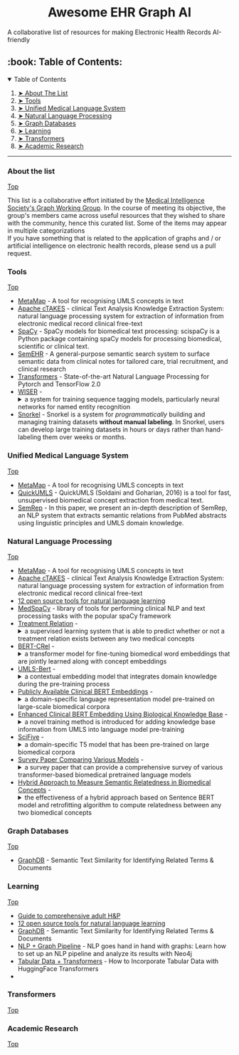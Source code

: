 <h1 align="center"> Awesome EHR Graph AI </h1>

A collaborative list of resources for making Electronic Health Records AI-friendly
 

<!-- TABLE OF CONTENTS -->
<h2 id="table-of-contents"> :book: Table of Contents:</h2>
<a href='#' id='top'></a>
<details open="open">
  <summary>Table of Contents</summary>
  <ol>
    <li><a href="#about-the-list"> ➤ About The List</a></li>
    <li><a href="#tools"> ➤ Tools</a></li>
    <li><a href="#umls"> ➤ Unified Medical Language System</a></li>
    <li><a href="#nlp"> ➤ Natural Language Processing</a></li>
    <li><a href="#graphs"> ➤ Graph Databases </a></li>
    <li><a href="#learning"> ➤ Learning </a></li>
    <li><a href="#transformers"> ➤ Transformers </a></li>
    <li><a href="#research"> ➤ Academic Research </a></li> 
  </ol>
</details>

<hr>

### About the list 
<a href='#' id='about-the-list'>Top</a>

This list is a collaborative effort initiated by the [Medical Intelligence Society's Graph Working Group](https://mis-graph-ai.github.io). In the course of meeting its objective, the group's members came across useful resources that they wished to share with the community, hence this curated list. Some of the items may appear in multiple categorizations<br>
If you have something that is related to the application of graphs and / or artificial intelligence on electronic health records, please send us a pull request.

### Tools
<a href='#' id='tools'>Top</a>

- [MetaMap](https://metamap.nlm.nih.gov/) - A tool for recognising UMLS concepts in text
- [Apache cTAKES](https://ctakes.apache.org/) - clinical Text Analysis Knowledge Extraction System: natural language processing system for extraction of information from electronic medical record clinical free-text
- [SpaCy](https://allenai.github.io/scispacy/) - SpaCy models for biomedical text processing: scispaCy is a Python package containing spaCy models for processing biomedical, scientific or clinical text.
- [SemEHR](https://pubmed.ncbi.nlm.nih.gov/29361077/) - A general-purpose semantic search system to surface semantic data from clinical notes for tailored care, trial recruitment, and clinical research
- [Transformers](https://huggingface.co/transformers/) - State-of-the-art Natural Language Processing for Pytorch and TensorFlow 2.0
- [WISER](https://github.com/BatsResearch/wiser) - <details>
  <summary> a system for training sequence tagging models, particularly neural networks for named entity recognition </summary> WISER (_Weak and Indirect Supervision for Entity Recognition_), a system for training sequence tagging models, particularly neural networks for named entity recognition (NER) and related tasks. WISER uses weak supervision in the form of rules to train these models, as opposed to hand-labeled training data. </details>
- [Snorkel](https://www.snorkel.org/get-started/) - Snorkel is a system for _programmatically_ building and managing training datasets **without manual labeling**. In Snorkel, users can develop large training datasets in hours or days rather than hand-labeling them over weeks or months.

### Unified Medical Language System
<a href='#' id='umls'>Top</a>

- [MetaMap](https://metamap.nlm.nih.gov/) - A tool for recognising UMLS concepts in text
- [QuickUMLS](https://github.com/Georgetown-IR-Lab/QuickUMLS) - QuickUMLS (Soldaini and Goharian, 2016) is a tool for fast, unsupervised biomedical concept extraction from medical text.
- [SemRep](https://bmcbioinformatics.biomedcentral.com/articles/10.1186/s12859-020-3517-7) - In this paper, we present an in-depth description of SemRep, an NLP system that extracts semantic relations from PubMed abstracts using linguistic principles and UMLS domain knowledge.

### Natural Language Processing
<a href='#' id='nlp'>Top</a>

- [MetaMap](https://metamap.nlm.nih.gov/) - A tool for recognising UMLS concepts in text
- [Apache cTAKES](https://ctakes.apache.org/) - clinical Text Analysis Knowledge Extraction System: natural language processing system for extraction of information from electronic medical record clinical free-text
- [12 open source tools for natural language learning](https://opensource.com/article/19/3/natural-language-processing-tools)
- [MedSpaCy](https://github.com/medspacy/medspacy) - library of tools for performing clinical NLP and text processing tasks with the popular spaCy framework
- [Treatment Relation](https://www.ncbi.nlm.nih.gov/pmc/articles/PMC4419965/) - <details>
  <summary>a supervised learning system that is able to predict whether or not a treatment relation exists between any two medical concepts</summary>
  We describe a supervised learning system that is able to predict whether or not a treatment relation exists between any two medical concepts mentioned in clinical notes. Our approach for identifying treatment relations in clinical text is based on (a) the idea of exploring the contextual information in which medical concepts are described and (b) the idea of using predefined medication-indication pairs.</details>
- [BERT-CRel](https://arxiv.org/abs/2012.11808) - <details>
  <summary> a transformer model for fine-tuning biomedical word embeddings that are jointly learned along with concept embeddings </summary> BERT-CRel is a transformer model for fine-tuning biomedical word embeddings that are jointly learned along with concept embeddings using a pre-training phase with fastText and a fine-tuning phase with a transformer setup. The goal is to provide high quality pre-trained biomedical embeddings that can be used in any downstream task by the research community. This repository contains the code used to implement the BERT-CRel methods and generate the embeddings. The corpus used for BERT-CRel contains biomedical citations from PubMed and the concepts are from the Medical Subject Headings (MeSH codes) terminology used to index citations. </details>
- [UMLS-Bert](https://arxiv.org/abs/2010.10391) - <details>
  <summary>a contextual embedding model that integrates domain knowledge during the pre-training process</summary>
  Contextual word embedding models, such as BioBERT and Bio_ClinicalBERT, have achieved state-of-the-art results in biomedical natural language processing tasks by focusing their pre-training process on domain-specific corpora. However, such models do not take into consideration expert domain knowledge. In this work, we introduced UmlsBERT, a contextual embedding model that integrates domain knowledge during the pre-training process via a novel knowledge augmentation strategy.</details>
- [Publicly Available Clinical BERT Embeddings](https://www.aclweb.org/anthology/W19-1909/) - <details>
  <summary>a domain-specific language representation model pre-trained on large-scale biomedical corpora</summary>
  We introduce BioBERT (Bidirectional Encoder Representations from Transformers for Biomedical Text Mining), which is a domain-specific language representation model pre-trained on large-scale biomedical corpora. With almost the same architecture across tasks, BioBERT largely outperforms BERT and previous state-of-the-art models in a variety of biomedical text mining tasks when pre-trained on biomedical corpora. While BERT obtains performance comparable to that of previous state-of-the-art models, BioBERT significantly outperforms them on the following three representative biomedical text mining tasks: biomedical named entity recognition (0.62% F1 score improvement), biomedical relation extraction (2.80% F1 score improvement) and biomedical question answering (12.24% MRR improvement). Our analysis results show that pre-training BERT on biomedical corpora helps it to understand complex biomedical texts.</details>
- [Enhanced Clinical BERT Embedding Using Biological Knowledge Base](https://www.aclweb.org/anthology/2020.coling-main.57.pdf) - <details>
  <summary> a novel training method is introduced for adding knowledge base information from UMLS into language model pre-training</summary>Domain knowledge is important for building Natural Language Processing (NLP) systems forlow-resource settings, such as in the clinical domain. In this paper, a novel joint training method is introduced for adding knowledge base information from the Unified Medical Language Sys-tem (UMLS) into language model pre-training for some clinical domain corpus. We show that in three different downstream clinical NLP tasks, our pre-trained language model outperformsthe corresponding model with no knowledge base information and other state-of-the-art mod-els.</details>
- [SciFive](https://arxiv.org/abs/2106.03598) - <details>
  <summary> a domain-specific T5 model that has been pre-trained on large biomedical corpora</summary>
  In this report, we introduce SciFive, a domain-specific T5 model that has been pre-trained on large biomedical corpora. Our model outperforms the current SOTA methods (i.e. BERT, BioBERT, Base T5) on tasks in named entity relation, relation extraction, natural language inference, and question-answering. We show that text-generation methods have significant potential in a broad array of biomedical NLP tasks, particularly those requiring longer, more complex outputs. Our results support the exploration of more difficult text generation tasks and the development of new methods in this area </details>
- [Survey Paper Comparing Various Models](https://arxiv.org/abs/2105.00827) - <details>
  <summary>a survey paper that can provide a comprehensive survey of various transformer-based biomedical pretrained language models</summary>
  Transformer-based pretrained language models (PLMs) have started a new era in modern natural language processing (NLP). These models combine the power of transformers, transfer learning, and self-supervised learning (SSL). Following the success of these models in the general domain, the biomedical research community has developed various in-domain PLMs starting from BioBERT to the latest BioMegatron and CoderBERT models. We strongly believe there is a need for a survey paper that can provide a comprehensive survey of various transformer-based biomedical pretrained language models (BPLMs).  
  </details>
- [Hybrid Approach to Measure Semantic Relatedness in Biomedical Concepts](https://arxiv.org/abs/2101.10196) - <details>
  <summary>the effectiveness of a hybrid approach based on Sentence BERT model and retrofitting algorithm to compute relatedness between any two biomedical concepts</summary>
  Objective: This work aimed to demonstrate the effectiveness of a hybrid approach based on Sentence BERT model and retrofitting algorithm to compute relatedness between any two biomedical concepts. Materials and Methods: We generated concept vectors by encoding concept preferred terms using ELMo, BERT, and Sentence BERT models. We used BioELMo and Clinical ELMo. We used Ontology Knowledge Free (OKF) models like PubMedBERT, BioBERT, BioClinicalBERT, and Ontology Knowledge Injected (OKI) models like SapBERT, CoderBERT, KbBERT, and UmlsBERT. We trained all the BERT models using Siamese network on SNLI and STSb datasets to allow the models to learn more semantic information at the phrase or sentence level so that they can represent multi-word concepts better. Finally, to inject ontology relationship knowledge into concept vectors, we used retrofitting algorithm and concepts from various UMLS relationships.
  </details>

### Graph Databases
<a href='#' id='graphs'>Top</a>

- [GraphDB](https://www.ontotext.com/blog/graphdb-semantic-text-similarity-for-identifying-related-terms-documents/) - Semantic Text Similarity for Identifying Related Terms & Documents

### Learning
<a href='#' id='learning'>Top</a>

- [Guide to comprehensive adult H&P](https://med.ucf.edu/media/2018/08/Guide-to-the-Comprehensive-Adult-H-and-P-Write-up-2017-18.pdf)
- [12 open source tools for natural language learning](https://opensource.com/article/19/3/natural-language-processing-tools)
- [GraphDB](https://www.ontotext.com/blog/graphdb-semantic-text-similarity-for-identifying-related-terms-documents/) - Semantic Text Similarity for Identifying Related Terms & Documents
- [NLP + Graph Pipeline](https://towardsdatascience.com/nlp-and-graphs-go-hand-in-hand-with-neo4j-and-apoc-e57f59f46845) - NLP goes hand in hand with graphs: Learn how to set up an NLP pipeline and analyze its results with Neo4j
- [Tabular Data + Transformers](https://medium.com/georgian-impact-blog/how-to-incorporate-tabular-data-with-huggingface-transformers-b70ac45fcfb4) - How to Incorporate Tabular Data with HuggingFace Transformers
- 

### Transformers
<a href='#' id='transformers'>Top</a>

### Academic Research
<a href='#' id='research'>Top</a>

